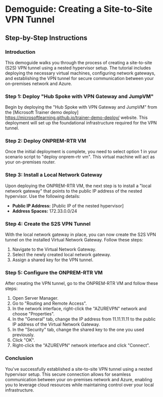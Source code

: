# Demoguide: Creating a Site-to-Site VPN Tunnel

## Step-by-Step Instructions

### Introduction
This demoguide walks you through the process of creating a site-to-site (S2S) VPN tunnel using a nested hypervisor setup. The tutorial includes deploying the necessary virtual machines, configuring network gateways, and establishing the VPN tunnel for secure communication between your on-premises network and Azure.

### Step 1: Deploy "Hub Spoke with VPN Gateway and JumpVM"
Begin by deploying the "Hub Spoke with VPN Gateway and JumpVM" from the [Microsoft Trainer demo deploy] https://microsoftlearning.github.io/trainer-demo-deploy/ website. This deployment will set up the foundational infrastructure required for the VPN tunnel.

### Step 2: Deploy ONPREM-RTR VM
Once the initial deployment is complete, you need to select option 1 in your scenario script to "deploy onprem-rtr vm". This virtual machine will act as your on-premises router.

### Step 3: Install a Local Network Gateway
Upon deploying the ONPREM-RTR VM, the next step is to install a "local network gateway" that points to the public IP address of the nested hypervisor. Use the following details:
- **Public IP Address:** [Public IP of the nested hypervisor]
- **Address Spaces:** 172.33.0.0/24

### Step 4: Create the S2S VPN Tunnel
With the local network gateway in place, you can now create the S2S VPN tunnel on the installed Virtual Network Gateway. Follow these steps:
1. Navigate to the Virtual Network Gateway.
2. Select the newly created local network gateway.
3. Assign a shared key for the VPN tunnel.

### Step 5: Configure the ONPREM-RTR VM
After creating the VPN tunnel, go to the ONPREM-RTR VM and follow these steps:
1. Open Server Manager.
2. Go to "Routing and Remote Access".
3. In the network interface, right-click the "AZUREVPN" network and choose "Properties".
4. In the "General" tab, change the IP address from 11.11.11.11 to the public IP address of the Virtual Network Gateway.
5. In the "Security" tab, change the shared key to the one you used previously.
6. Click "OK".
7. Right-click the "AZUREVPN" network interface and click "Connect".

### Conclusion
You've successfully established a site-to-site VPN tunnel using a nested hypervisor setup. This secure connection allows for seamless communication between your on-premises network and Azure, enabling you to leverage cloud resources while maintaining control over your local infrastructure.